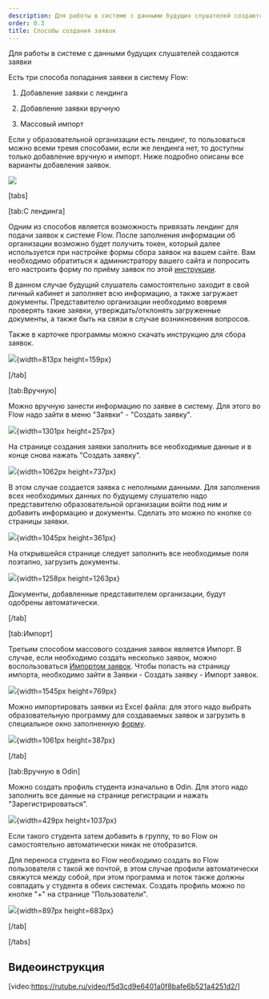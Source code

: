 ```yaml
---
description: Для работы в системе с данными будущих слушателей создаются заявки
order: 0.3
title: Способы создания заявок
---
```


Для работы в системе с данными будущих слушателей создаются заявки

Есть три  способа попадания заявки в систему Flow:

1. Добавление заявки с лендинга

2. Добавление заявки вручную

3. Массовый импорт

Если у образовательной организации есть лендинг, то пользоваться можно всеми тремя способами, если же лендинга нет, то доступны только добавление вручную и импорт. Ниже подробно описаны все варианты добавления заявок.

![](<./image (19).png>)

[tabs]

[tab:С лендинга]

Одним из способов является возможность привязать лендинг для подачи заявок к системе Flow. После заполнения информации об организации возможно будет получить токен, который далее используется при настройке формы сбора заявок на вашем сайте. Вам необходимо обратиться к администратору вашего сайта и попросить его настроить форму по приёму заявок по этой [инструкции](./../../../README-2/README-2/forma-sbora-zayavok-na-saite-organizacii).

В данном случае будущий слушатель самостоятельно заходит в свой личный кабинет и заполняет всю информацию, а также загружает документы. Представителю организации необходимо вовремя проверять такие заявки, утверждать/отклонять загруженные документы, а также быть на связи в случае возникновения вопросов.

Также в карточке программы можно скачать инструкцию для сбора заявок.

![](./_index.png){width=813px height=159px}

[/tab]

[tab:Вручную]

Можно вручную занести информацию по заявке в систему. Для этого во Flow надо зайти в меню "Заявки" - "Создать заявку".

![](./_index-2.png){width=1301px height=257px}

На странице создания заявки заполнить все необходимые данные и в конце снова нажать "Создать заявку".

![](./_index-3.png){width=1062px height=737px}

В этом случае создается заявка с неполными данными. Для заполнения всех необходимых данных по будущему слушателю надо представителю образовательной организации войти под ним и добавить информацию и документы. Сделать это можно по кнопке со страницы заявки.

![](./_index-4.png){width=1045px height=361px}

На открывшейся странице следует заполнить все необходимые поля поэтапно, загрузить документы.

![](./_index-5.png){width=1258px height=1263px}

Документы, добавленные представителем организации, будут одобрены автоматически.

[/tab]

[tab:Импорт]

Третьим способом массового создания заявок является Импорт. В случае, если необходимо создать несколько заявок, можно воспользоваться [Импортом заявок](https://web.flow-crm.study/Requests/ImportRequests). Чтобы попасть на страницу импорта, необходимо зайти в Заявки - Создать заявку - Импорт заявок.

![](./_index.jpeg){width=1545px height=769px}

Можно импортировать заявки из Excel файла: для этого надо выбрать образовательную программу для создаваемых заявок и загрузить в специальное окно заполненную [форму](https://web.flow-crm.study/files/Requests_form.xlsx).

![](./_index-2.jpeg){width=1061px height=387px}

[/tab]

[tab:Вручную в Odin]

Можно создать профиль студента изначально в Odin. Для этого надо заполнить все данные на странице регистрации и нажать "Зарегистрироваться".

![](./_index-3.jpeg){width=429px height=1037px}

Если такого студента затем добавить в группу, то во Flow он самостоятельно автоматически никак не отобразится.

Для переноса студента во Flow необходимо создать во Flow пользователя с такой же почтой, в этом случае профили автоматически свяжутся между собой, при этом программа и поток также должны совпадать у студента в обеих системах. Создать профиль можно по кнопке "+" на странице "Пользователи".

![](./_index-4.jpeg){width=897px height=683px}

[/tab]

[/tabs]

## Видеоинструкция

[video:https://rutube.ru/video/f5d3cd9e6401a0f8bafe6b521a4251d2/]